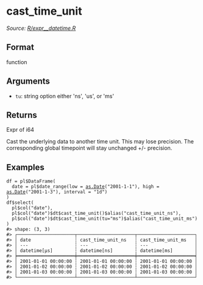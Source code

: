 # cast_time_unit

*Source: [R/expr__datetime.R](https://github.com/pola-rs/r-polars/tree/main/R/expr__datetime.R)*

## Format

function

## Arguments

- `tu`: string option either 'ns', 'us', or 'ms'

## Returns

Expr of i64

Cast the underlying data to another time unit. This may lose precision. The corresponding global timepoint will stay unchanged +/- precision.

## Examples

<pre class='r-example'><code><span class='r-in'><span><span class='va'>df</span> <span class='op'>=</span> <span class='va'>pl</span><span class='op'>$</span><span class='fu'>DataFrame</span><span class='op'>(</span></span></span>
<span class='r-in'><span>  date <span class='op'>=</span> <span class='va'>pl</span><span class='op'>$</span><span class='fu'>date_range</span><span class='op'>(</span>low <span class='op'>=</span> <span class='fu'><a href='https://rdrr.io/r/base/as.Date.html'>as.Date</a></span><span class='op'>(</span><span class='st'>"2001-1-1"</span><span class='op'>)</span>, high <span class='op'>=</span> <span class='fu'><a href='https://rdrr.io/r/base/as.Date.html'>as.Date</a></span><span class='op'>(</span><span class='st'>"2001-1-3"</span><span class='op'>)</span>, interval <span class='op'>=</span> <span class='st'>"1d"</span><span class='op'>)</span></span></span>
<span class='r-in'><span><span class='op'>)</span></span></span>
<span class='r-in'><span><span class='va'>df</span><span class='op'>$</span><span class='fu'>select</span><span class='op'>(</span></span></span>
<span class='r-in'><span>  <span class='va'>pl</span><span class='op'>$</span><span class='fu'>col</span><span class='op'>(</span><span class='st'>"date"</span><span class='op'>)</span>,</span></span>
<span class='r-in'><span>  <span class='va'>pl</span><span class='op'>$</span><span class='fu'>col</span><span class='op'>(</span><span class='st'>"date"</span><span class='op'>)</span><span class='op'>$</span><span class='va'>dt</span><span class='op'>$</span><span class='fu'>cast_time_unit</span><span class='op'>(</span><span class='op'>)</span><span class='op'>$</span><span class='fu'>alias</span><span class='op'>(</span><span class='st'>"cast_time_unit_ns"</span><span class='op'>)</span>,</span></span>
<span class='r-in'><span>  <span class='va'>pl</span><span class='op'>$</span><span class='fu'>col</span><span class='op'>(</span><span class='st'>"date"</span><span class='op'>)</span><span class='op'>$</span><span class='va'>dt</span><span class='op'>$</span><span class='fu'>cast_time_unit</span><span class='op'>(</span>tu<span class='op'>=</span><span class='st'>"ms"</span><span class='op'>)</span><span class='op'>$</span><span class='fu'>alias</span><span class='op'>(</span><span class='st'>"cast_time_unit_ms"</span><span class='op'>)</span></span></span>
<span class='r-in'><span><span class='op'>)</span></span></span>
<span class='r-out co'><span class='r-pr'>#&gt;</span> shape: (3, 3)</span>
<span class='r-out co'><span class='r-pr'>#&gt;</span> ┌─────────────────────┬─────────────────────┬─────────────────────┐</span>
<span class='r-out co'><span class='r-pr'>#&gt;</span> │ date                ┆ cast_time_unit_ns   ┆ cast_time_unit_ms   │</span>
<span class='r-out co'><span class='r-pr'>#&gt;</span> │ ---                 ┆ ---                 ┆ ---                 │</span>
<span class='r-out co'><span class='r-pr'>#&gt;</span> │ datetime[μs]        ┆ datetime[ns]        ┆ datetime[ms]        │</span>
<span class='r-out co'><span class='r-pr'>#&gt;</span> ╞═════════════════════╪═════════════════════╪═════════════════════╡</span>
<span class='r-out co'><span class='r-pr'>#&gt;</span> │ 2001-01-01 00:00:00 ┆ 2001-01-01 00:00:00 ┆ 2001-01-01 00:00:00 │</span>
<span class='r-out co'><span class='r-pr'>#&gt;</span> │ 2001-01-02 00:00:00 ┆ 2001-01-02 00:00:00 ┆ 2001-01-02 00:00:00 │</span>
<span class='r-out co'><span class='r-pr'>#&gt;</span> │ 2001-01-03 00:00:00 ┆ 2001-01-03 00:00:00 ┆ 2001-01-03 00:00:00 │</span>
<span class='r-out co'><span class='r-pr'>#&gt;</span> └─────────────────────┴─────────────────────┴─────────────────────┘</span>
 </code></pre>